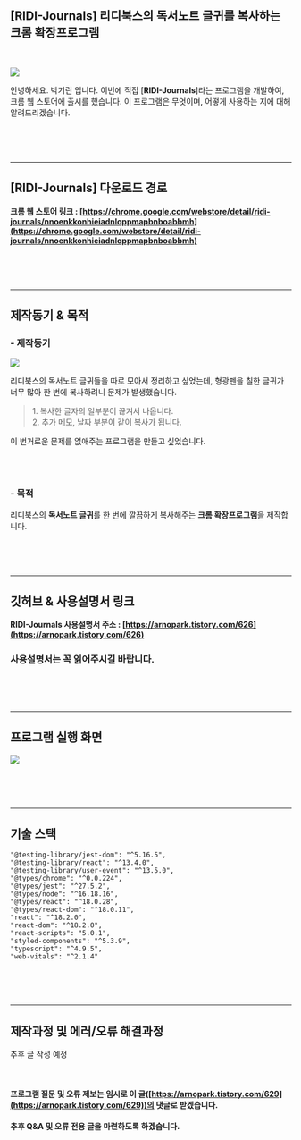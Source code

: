 ## \[RIDI-Journals\] 리디북스의 독서노트 글귀를 복사하는 크롬 확장프로그램

<br/>

![](https://blog.kakaocdn.net/dn/bQkvGO/btr60v1ml13/sdjitxhe3UhKQmQQKkaDp0/img.png)

안녕하세요. 박기린 입니다.
이번에 직접 [**RIDI-Journals**]라는 프로그램을 개발하여, 크롬 웹 스토어에 출시를 했습니다.
이 프로그램은 무엇이며, 어떻게 사용하는 지에 대해 알려드리겠습니다.

<br/>
<br/>
<br/>

---

## **\[RIDI-Journals\] 다운로드 경로**

**크롬 웹 스토어 링크 : [https://chrome.google.com/webstore/detail/ridi-journals/nnoenkkonhieiadnloppmapbnboabbmh](https://chrome.google.com/webstore/detail/ridi-journals/nnoenkkonhieiadnloppmapbnboabbmh)**

<br/>
<br/>
<br/>

---

## **제작동기 & 목적**

### **\- 제작동기**

![](https://blog.kakaocdn.net/dn/bdyZb3/btr6ZzJHSxM/4xNYfvc9eXUxtNlafIKeGK/img.png)

리디북스의 독서노트 글귀들을 따로 모아서 정리하고 싶었는데, 형광펜을 칠한 글귀가 너무 많아 한 번에 복사하려니 문제가 발생했습니다.

> 1\. 복사한 글자의 일부분이 끊겨서 나옵니다.  
> 2\. 추가 메모, 날짜 부분이 같이 복사가 됩니다.

이 번거로운 문제를 없애주는 프로그램을 만들고 싶었습니다.

<br/>
<br/>


### **\- 목적**

리디북스의 **독서노트 글귀**를 한 번에 깔끔하게 복사해주는 **크롬 확장프로그램**을 제작합니다.

<br/>
<br/>
<br/>

---

## **깃허브 & 사용설명서 링크**

**RIDI-Journals 사용설명서 주소 : [https://arnopark.tistory.com/626](https://arnopark.tistory.com/626)**

### **사용설명서는 꼭 읽어주시길 바랍니다.**


<br/>
<br/>
<br/>

---

## **프로그램 실행 화면**

![](https://blog.kakaocdn.net/dn/bnrPkA/btr61mJmXVP/Wb90XSHHe5v4GQ9ugR9bt0/img.png)



<br/>
<br/>
<br/>

---

## **기술 스택**
```
"@testing-library/jest-dom": "^5.16.5",
"@testing-library/react": "^13.4.0",
"@testing-library/user-event": "^13.5.0",
"@types/chrome": "^0.0.224",
"@types/jest": "^27.5.2",
"@types/node": "^16.18.16",
"@types/react": "^18.0.28",
"@types/react-dom": "^18.0.11",
"react": "^18.2.0",
"react-dom": "^18.2.0",
"react-scripts": "5.0.1",
"styled-components": "^5.3.9",
"typescript": "^4.9.5",
"web-vitals": "^2.1.4"
```

<br/>
<br/>
<br/>

---

## **제작과정 및 에러/오류 해결과정**

추후 글 작성 예정

<br/>

#### **프로그램 질문 및 오류 제보는 임시로 이 글([https://arnopark.tistory.com/629](https://arnopark.tistory.com/629))의 댓글로 받겠습니다.**

**추후 Q&A 및 오류 전용 글을 마련하도록 하겠습니다.**
